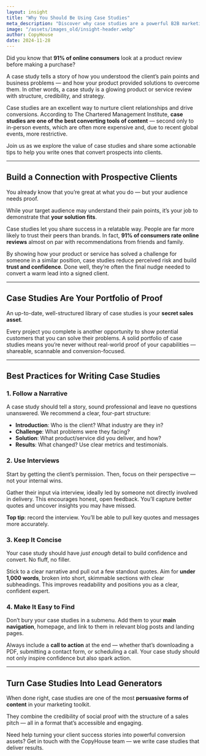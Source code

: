 ```yaml
---
layout: insight
title: "Why You Should Be Using Case Studies"
meta_description: "Discover why case studies are a powerful B2B marketing tool and learn how to write effective ones that build trust and convert leads."
image: "/assets/images_old/insight-header.webp"
author: CopyHouse
date: 2024-11-28
---
```


Did you know that **91% of online consumers** look at a product review before making a purchase?

A case study tells a story of how you understood the client’s pain points and business problems — and how your product provided solutions to overcome them. In other words, a case study is a glowing product or service review with structure, credibility, and strategy.

Case studies are an excellent way to nurture client relationships and drive conversions. According to The Chartered Management Institute, **case studies are one of the best converting tools of content** — second only to in-person events, which are often more expensive and, due to recent global events, more restrictive.

Join us as we explore the value of case studies and share some actionable tips to help you write ones that convert prospects into clients.

---

## Build a Connection with Prospective Clients

You already know that you’re great at what you do — but your audience needs proof.

While your target audience may understand their pain points, it’s your job to demonstrate that **your solution fits**.

Case studies let you share success in a relatable way. People are far more likely to trust their peers than brands. In fact, **91% of consumers rate online reviews** almost on par with recommendations from friends and family.

By showing how your product or service has solved a challenge for someone in a similar position, case studies reduce perceived risk and build **trust and confidence**. Done well, they’re often the final nudge needed to convert a warm lead into a signed client.

---

## Case Studies Are Your Portfolio of Proof

An up-to-date, well-structured library of case studies is your **secret sales asset**.

Every project you complete is another opportunity to show potential customers that you can solve their problems. A solid portfolio of case studies means you’re never without real-world proof of your capabilities — shareable, scannable and conversion-focused.

---

## Best Practices for Writing Case Studies

### 1. Follow a Narrative

A case study should tell a story, sound professional and leave no questions unanswered. We recommend a clear, four-part structure:

- **Introduction**: Who is the client? What industry are they in?
- **Challenge**: What problems were they facing?
- **Solution**: What product/service did you deliver, and how?
- **Results**: What changed? Use clear metrics and testimonials.

### 2. Use Interviews

Start by getting the client’s permission. Then, focus on their perspective — not your internal wins.

Gather their input via interview, ideally led by someone not directly involved in delivery. This encourages honest, open feedback. You’ll capture better quotes and uncover insights you may have missed.

**Top tip**: record the interview. You’ll be able to pull key quotes and messages more accurately.

### 3. Keep It Concise

Your case study should have *just enough* detail to build confidence and convert. No fluff, no filler.

Stick to a clear narrative and pull out a few standout quotes. Aim for **under 1,000 words**, broken into short, skimmable sections with clear subheadings. This improves readability and positions you as a clear, confident expert.

### 4. Make It Easy to Find

Don’t bury your case studies in a submenu. Add them to your **main navigation**, homepage, and link to them in relevant blog posts and landing pages.

Always include a **call to action** at the end — whether that’s downloading a PDF, submitting a contact form, or scheduling a call. Your case study should not only inspire confidence but also spark action.

---

## Turn Case Studies Into Lead Generators

When done right, case studies are one of the most **persuasive forms of content** in your marketing toolkit.

They combine the credibility of social proof with the structure of a sales pitch — all in a format that’s accessible and engaging.

Need help turning your client success stories into powerful conversion assets? Get in touch with the CopyHouse team — we write case studies that deliver results.
